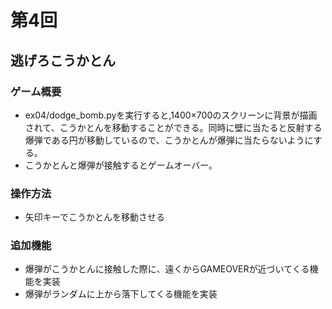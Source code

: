 # 第4回
## 逃げろこうかとん
### ゲーム概要
* ex04/dodge_bomb.pyを実行すると,1400×700のスクリーンに背景が描画されて、こうかとんを移動することができる。同時に壁に当たると反射する爆弾である円が移動しているので、こうかとんが爆弾に当たらないようにする。
* こうかとんと爆弾が接触するとゲームオーバー。
### 操作方法
* 矢印キーでこうかとんを移動させる
### 追加機能
* 爆弾がこうかとんに接触した際に、遠くからGAMEOVERが近づいてくる機能を実装
* 爆弾がランダムに上から落下してくる機能を実装